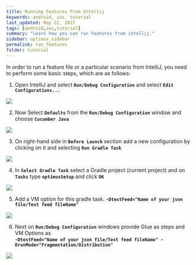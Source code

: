 ```yaml
---
title: Running Features from Intellij
keywords: android, ios, tutorial
last_updated: May 22, 2017
tags: [android,ios,tutorial]
summary: "Learn how you can run features from intellij."
sidebar: optimus_sidebar
permalink: run_features
folder: tutorial
---
```


In order to run a feature file or a particular scenario from IntelliJ, you need to perform some basic steps, which are as follows:

1. Open IntelliJ and select **`Run/Debug Configuration`** and select **`Edit Configurations...`**

![](http://i.imgur.com/9S1Fr6z.png)

2. Now Select **`Defaults`** from the **`Run/Debug Configuration`** window and choose **`Cucumber Java`**

![](http://i.imgur.com/1VkwSYu.png)

3. On right-hand side in **`Before Launch`** section add a new configuration by clicking on it and selecting **`Run Gradle Task`**

![](http://i.imgur.com/o4FUq11.png)

4. In **`Select Gradle Task`** select a Gradle project (current project) and on **`Tasks`** type **`optimusSetup`** and click **`OK`**

![](http://i.imgur.com/1Qq2ZRU.png)

5. Add a VM option for this gradle task. **`-DtestFeed="Name of your json file/Test feed fileName"`**

![](http://i.imgur.com/ZJnwxUB.png)

6. Next on **`Run/Debug Configuration`** windows provide Glue as steps and VM Options as     
**`-DtestFeed="Name of your json file/Test feed fileName" -DrunMode="Fragmentation/Distribution"`**

![](http://i.imgur.com/v7IOBUI.png)